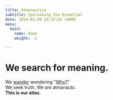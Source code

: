 ```yaml
---
title: Atmanautica
subtitle: Spelunking the Essential
date: 2019-02-09 14:22:22 +0000
menu:
  main:
    name: Home
    weight: -1

---
```

# We search for meaning.

We [wander](/walks-of-life) wondering "[Why?](/questions)"  
We seek truth.
We are atmanauts.  
**This is our atlas.**